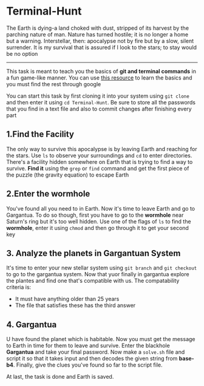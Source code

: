 # Terminal-Hunt

The Earth is dying-a land choked with dust, stripped of its harvest by the parching nature of man. Nature has turned hostile; it is no longer a home but a warning. Interstellar, then: apocalypse not by fire but by a slow, silent surrender. It is my survival that is assured if I look to the stars; to stay would be no option<hr>

This task is meant to teach you the basics of **git and terminal commands** in a fun game-like manner. You can use [this resource](https://linuxjourney.com/lesson/the-shell) to learn the basics and you must find the rest through google

You can start this task by first cloning it into your system using `git clone` and then enter it using `cd Terminal-Hunt`. Be sure to store all the passwords that you find in a text file and also to commit changes after finishing every part

## 1.Find the Facility

The only way to survive this apocalypse is by leaving Earth and reaching for the stars. Use `ls` to observe your surroundings and `cd` to enter directories. There's a facility hidden somewhere on Earth that is trying to find a way to survive. **Find it** using the `grep` or `find` command and get the first piece of the puzzle (the gravity equation) to escape Earth

## 2.Enter the wormhole

You've found all you need to in Earth. Now it's time to leave Earth and go to Gargantua. To do so though, first you have to go to the **wormhole** near Saturn's ring but it's too well hidden. Use one of the flags of `ls` to find the **wormhole**, enter it using `chmod` and then go through it to get your second key

## 3. Analyze the planets in Gargantuan System

It's time to enter your new stellar system using `git branch` and `git checkout` to go to the gargantua system. Now that yuor finally in gargantua explore the plantes and find one that's compatible with us. The compatability criteria is:

- It must have anything older than 25 years
- The file that satisfies these has the third answer

## 4. Gargantua

U have found the planet which is habitable. Now you must get the message to Earth in time for them to leave and survive. Enter the blackhole **Gargantua** and take your final password. Now make a `solve.sh` file and script it so that it takes input and then decodes the given string from **base-b4**. Finally, give the clues you've found so far to the script file.

At last, the task is done and Earth is saved.
